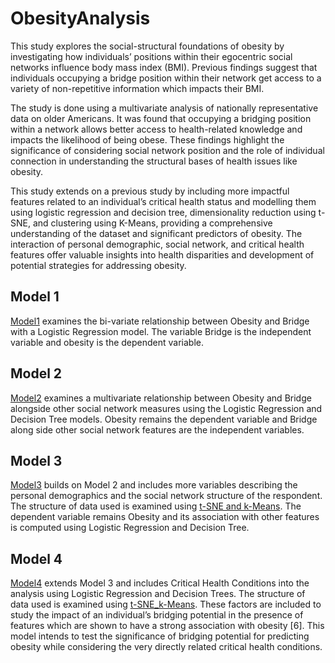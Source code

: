 # ObesityAnalysis

This study explores the social-structural foundations of obesity by investigating how individuals’ positions within their egocentric social networks influence body mass index (BMI). Previous findings suggest that individuals occupying a bridge position within their network get access to a variety of non-repetitive information which impacts their BMI.

The study is done using a multivariate analysis of nationally representative data on older Americans. It was found that occupying a bridging position within a network allows better access to health-related knowledge and impacts the likelihood of being obese. These findings highlight the significance of considering social network position and the role of individual connection in understanding the structural bases of health issues like obesity.

This study extends on a previous study by including more impactful features related to an individual’s critical health status and modelling them using logistic regression and decision tree, dimensionality reduction using t-SNE, and clustering using K-Means, providing a comprehensive understanding of the dataset and significant predictors of obesity. The interaction of personal demographic, social network, and critical health features offer valuable insights into health disparities and development of potential strategies for addressing obesity.

## Model 1
[Model1]([url](https://github.com/AyushiKashyapp/ObesityAnalysis/blob/main/Model%201/Model-1.pdf)) examines the bi-variate relationship between Obesity and Bridge with a Logistic Regression model. The variable Bridge is the independent variable and obesity is the dependent variable. 

## Model 2
[Model2]([url](https://github.com/AyushiKashyapp/ObesityAnalysis/blob/main/Model%202/Model-2.pdf)) examines a multivariate relationship between Obesity and Bridge alongside other social network measures using the Logistic Regression and Decision Tree models. Obesity remains the dependent variable and Bridge along side other social network features are the independent variables.

## Model 3
[Model3]([url](https://github.com/AyushiKashyapp/ObesityAnalysis/blob/main/Model%203/Model-03.pdf)) builds on Model 2 and includes more variables describing the personal demographics and the social network structure of the respondent. The structure of data used is examined using [t-SNE and k-Means]([url](https://github.com/AyushiKashyapp/ObesityAnalysis/blob/main/Model%203/kmeans_tsne.pdf)). The dependent variable remains Obesity and its association with other features is computed using Logistic Regression and Decision Tree.

## Model 4
[Model4]([url](https://github.com/AyushiKashyapp/ObesityAnalysis/blob/main/Model%204/Model-4.pdf)) extends Model 3 and includes Critical Health Conditions into the analysis using Logistic Regression and Decision Trees. The structure of data used is examined using [t-SNE_k-Means]([url](https://github.com/AyushiKashyapp/ObesityAnalysis/blob/main/Model%204/kmeans_tsne.pdf)). These factors are included to study the impact of an individual’s bridging potential in the presence of features which are shown to have a strong association with obesity [6]. This model intends to test the significance of bridging potential for predicting obesity while considering the very directly related critical health conditions.
